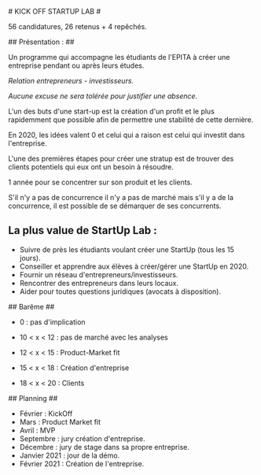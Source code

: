 # KICK OFF STARTUP LAB #

56 candidatures, 26 retenus + 4 repêchés.

## Présentation : ##

Un programme qui accompagne les étudiants de l'EPITA à créer une entreprise pendant ou après leurs études.

*Relation entrepreneurs - investisseurs.*

*Aucune excuse ne sera tolérée pour justifier une absence.*

L'un des buts d'une start-up est la création d'un profit et le plus rapidemment que possible afin de permettre une stabilité de cette dernière.

En 2020, les idées valent 0 et celui qui a raison est celui qui investit dans l'entreprise.

L'une des premières étapes pour créer une stratup est de trouver des clients potentiels qui eux ont un besoin à résoudre.

1 année pour se concentrer sur son produit et les clients.

S'il n'y a pas de concurrence il n'y a pas de marché mais s'il y a de la concurrence, il est possible de se démarquer de ses concurrents.

## La plus value de StartUp Lab : 

- Suivre de près les étudiants voulant créer une StartUp (tous les 15 jours).
- Conseiller et apprendre aux élèves à créer/gérer une StartUp en 2020.
- Fournir un réseau d'entrepreneurs/investisseurs.
- Rencontrer des entrepreneurs dans leurs locaux.
- Aider pour toutes questions juridiques (avocats à disposition).

## Barême ##

- 0 : pas d'implication

- 10 < x < 12 : pas de marché avec les analyses

- 12 < x < 15 : Product-Market fit

- 15 < x < 18 : Création d'entreprise

- 18 < x < 20 : Clients

## Planning ##

- Février : KickOff
- Mars : Product Market fit
- Avril : MVP
- Septembre : jury création d'entreprise.
- Décembre : jury de stage dans sa propre entreprise.
- Janvier 2021 : jour de la démo.
- Février 2021 : Création de l'entreprise.
